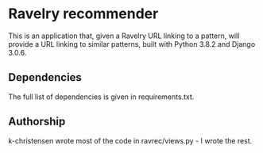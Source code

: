 # Ravelry recommender

This is an application that, given a Ravelry URL linking to a pattern, will provide a URL linking to similar patterns, built with Python 3.8.2 and Django 3.0.6.

## Dependencies 

The full list of dependencies is given in requirements.txt. 


## Authorship

k-christensen wrote most of the code in ravrec/views.py - I wrote the rest.
